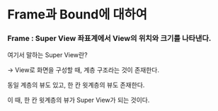 Frame과 Bound에 대하여
======

### Frame : Super View 좌표계에서 View의 위치와 크기를 나타낸다.

여기서 말하는 Super View란? 

→ View로 화면을 구성할 때, 계층 구조라는 것이 존재한다. 

동일 계층의 뷰도 있고, 한 칸 윗계층의 뷰도 존재한다. 

이 때, 한 칸 윗계층의 뷰가 Super View가 되는 것이다.

